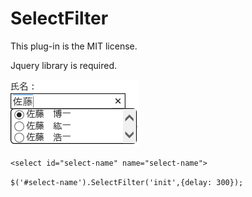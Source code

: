 # SelectFilter
This plug-in is the MIT license.

Jquery library is required.

![エビフライトライアングル](readme/image.png "サンプル")

`<select id="select-name" name="select-name">`

`$('#select-name').SelectFilter('init',{delay: 300});`
